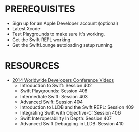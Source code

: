 # PREREQUISITES
- Sign up for an Apple Developer account (optional)
- Latest Xcode
- Test Playgrounds to make sure it's working.
- Get the Swift REPL working.
- Get the SwiftLounge autoloading setup running.

# RESOURCES
- [2014 Worldwide Developers Conference Videos](https://developer.apple.com/videos/wwdc/2014/)
  - Introduction to Swift: Session 402
  - Swift Playgrounds: Session 408
  - Intermediate Swift: Session 403
  - Advanced Swift: Session 404
  - Introduction to LLDB and the Swift REPL: Session 409
  - Integrating Swift with Objective-C: Session 406
  - Swift Interoperability In Depth: Session 407
  - Advanced Swift Debugging in LLDB: Session 410